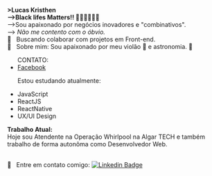 <strong>>Lucas Kristhen</strong> <br>
<strong> -->Black lifes Matters!! </strong>✊🏿✊🏿✊🏿 <br>
-->Sou apaixonado por negócios inovadores e "combinativos".<br>
--> <em>Não me contento com o óbvio.</em>
<br/> :purple_heart: &nbsp; Buscando colaborar com projetos em Front-end. 
<br/> 💬  &nbsp; Sobre mim: Sou apaixonado por meu violão 🎸 e astronomia. 🌌 
<ul> CONTATO: <br>
    <li> <a href="https://www.facebook.com/lucaskristhenferreiramuniz">Facebook </a> </li>
   
  
  Estou estudando atualmente:
   <li>JavaScript</li>
   <li>ReactJS</li>
   <li>ReactNative</li>
   <li>UX/UI Design</li>
</ul>
   <strong>Trabalho Atual:</strong> <br>
Hoje sou Atendente na Operação Whirlpool na Algar TECH e também trabalho de forma autonôma como Desenvolvedor Web.
  
<br/> :email: &nbsp; Entre em contato comigo: [![Linkedin Badge](https://media-exp1.licdn.com/dms/image/C4E03AQH2_Lp_RkkDmw/profile-displayphoto-shrink_200_200/0?e=1602115200&v=beta&t=deaVDsi42BFkhvTF197rlYmMTRGyKtgEHuObjGNaK8g)](https://www.linkedin.com/in/lucas-kristhen-00953990/) 
